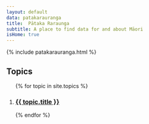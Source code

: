 ```yaml
---
layout: default
data: patakarauranga
title:  Pātaka Raraunga
subtitle: A place to find data for and about Māori
isHome: true
---
```


{% include patakarauranga.html %}

## Topics
<a name="topics"></a>
<ol class="post-card-box clearfix">
     {% for topic in site.topics %}
        <li>
            <div class="post-card">
                <a href="{{ topic.link }}" class="post-card-image" style="background-image: url( '{{site.baseurl}}/assets/img/list/{{ topic.data }}.jpg' )"></a>
                <div class="post-card-body">
                     <a href="{{ topic.link }}" class="post-card-link"><h3 class="post-card-title">{{ topic.title }}</h3></a>
                </div>
            </div>
        </li>
    {% endfor %} 
</ol>
